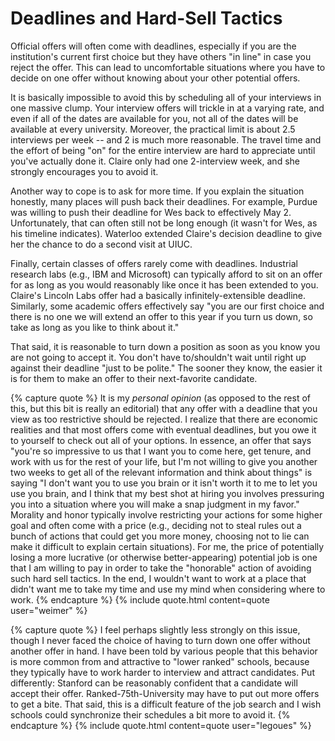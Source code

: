 # Deadlines and Hard-Sell Tactics

Official offers will often come with deadlines, especially if you are the
institution's current first choice but they have others "in line" in case you
reject the offer. This can lead to uncomfortable situations where you have to
decide on one offer without knowing about your other potential offers.

It is basically impossible to avoid this by scheduling all of your interviews in
one massive clump. Your interview offers will trickle in at a varying rate, and
even if all of the dates are available for you, not all of
the dates will be available at every university. Moreover, 
the practical limit is about 2.5 interviews per week -- and 2 is much
more reasonable. The travel time and the effort of being "on" for the
entire interview are hard to appreciate until you've actually done it.  Claire
only had one 2-interview week, and she strongly encourages you to avoid it.

Another way to cope is to ask for more time. If you explain the situation
honestly, many places will push back their deadlines. For example, Purdue was
willing to push their deadline for Wes back to effectively May 2.
Unfortunately, that can often still not be long enough (it wasn't for Wes, as
his timeline indicates).  Waterloo extended Claire's decision deadline to give
her the chance to do a second visit at UIUC.  

Finally, certain classes of offers rarely come with deadlines. Industrial
research labs (e.g., IBM and Microsoft) can typically afford to sit on an offer
for as long as you would reasonably like once it has been extended to you.
Claire's Lincoln Labs offer had a basically infinitely-extensible deadline.
Similarly, some academic offers effectively say "you are our first choice and
there is no one we will extend an offer to this year if you turn us down, so
take as long as you like to think about it."

That said, it is reasonable to turn down a position as soon as you know you
are not going to accept it. You don't have to/shouldn't wait until right up
against their deadline "just to be polite."  The sooner they know, the easier it
is for them to make an offer to their next-favorite candidate.

{% capture quote %}
It is my *personal opinion* (as opposed to the rest of this, but this
bit is really an editorial) that any offer with a deadline that you view as too
restrictive should be rejected. I realize that there are economic realities and
that most offers come with eventual deadlines, but you owe it to yourself to
check out all of your options. In essence, an offer that says "you're so
impressive to us that I want you to come here, get tenure, and work with us for
the rest of your life, but I'm not willing to give you another two weeks to get
all of the relevant information and think about things" is saying "I don't want
you to use you brain or it isn't worth it to me to let you use you brain, and I
think that my best shot at hiring you involves pressuring you into a situation
where you will make a snap judgment in my favor." Morality and honor typically
involve restricting your actions for some higher goal and often come with a
price (e.g., deciding not to steal rules out a bunch of actions that could get
you more money, choosing not to lie can make it difficult to explain certain
situations). For me, the price of potentially losing a more lucrative (or
otherwise better-appearing) potential job is one that I am willing to pay in
order to take the "honorable" action of avoiding such hard sell tactics.  In the
end, I wouldn't want to work at a place that didn't want me to take my time and
use my mind when considering where to work.
{% endcapture %}
{% include quote.html content=quote user="weimer" %}

{% capture quote %}
I feel perhaps slightly less strongly on this issue, though I
never faced the choice of having to turn down one offer without another offer in
hand.  I have been told by various people that this behavior is more common from
and attractive to "lower ranked" schools, because they typically have to work
harder to interview and attract candidates.  Put differently: Stanford can be
reasonably confident that a candidate will accept their offer.
Ranked-75th-University may have to put out more offers to get a bite.  That
said, this is a difficult feature of the job search and I wish schools
could synchronize their schedules a bit more to avoid it.
{% endcapture %}
{% include quote.html content=quote user="legoues" %}




